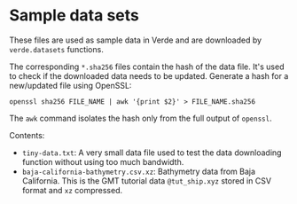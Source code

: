 # Sample data sets

These files are used as sample data in Verde and are downloaded by
`verde.datasets` functions.

The corresponding `*.sha256` files contain the hash of the data file. It's used
to check if the downloaded data needs to be updated. Generate a hash for a
new/updated file using OpenSSL:

    openssl sha256 FILE_NAME | awk '{print $2}' > FILE_NAME.sha256

The `awk` command isolates the hash only from the full output of `openssl`.

Contents:

* `tiny-data.txt`: A very small data file used to test the data downloading
  function without using too much bandwidth.
* `baja-california-bathymetry.csv.xz`: Bathymetry data from Baja California.
  This is the GMT tutorial data `@tut_ship.xyz` stored in CSV format and
  `xz` compressed.

